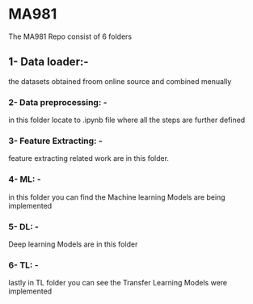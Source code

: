 # MA981
The MA981 Repo consist of 6 folders 
## 1- Data loader:- 
the datasets obtained froom online source and combined menually 
### 2- Data preprocessing: - 
in this folder locate to .ipynb file where all the steps are further defined 
### 3- Feature Extracting: - 
feature extracting related work are in this folder.
### 4- ML: - 
in this folder you can find the Machine learning Models are being implemented 
### 5- DL: - 
Deep learning Models are in this folder 
### 6- TL: - 
lastly in TL folder you can see  the Transfer Learning Models were implemented 



